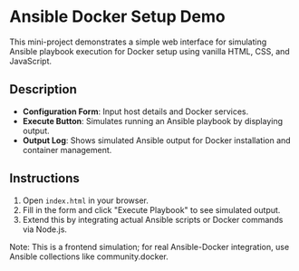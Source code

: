 # Ansible Docker Setup Demo

This mini-project demonstrates a simple web interface for simulating Ansible playbook execution for Docker setup using vanilla HTML, CSS, and JavaScript.

## Description
- **Configuration Form**: Input host details and Docker services.
- **Execute Button**: Simulates running an Ansible playbook by displaying output.
- **Output Log**: Shows simulated Ansible output for Docker installation and container management.

## Instructions
1. Open `index.html` in your browser.
2. Fill in the form and click "Execute Playbook" to see simulated output.
3. Extend this by integrating actual Ansible scripts or Docker commands via Node.js.

Note: This is a frontend simulation; for real Ansible-Docker integration, use Ansible collections like community.docker.